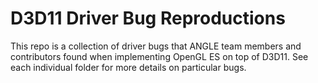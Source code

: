 # D3D11 Driver Bug Reproductions

This repo is a collection of driver bugs that ANGLE team members and contributors
found when implementing OpenGL ES on top of D3D11. See each individual folder for
more details on particular bugs.

